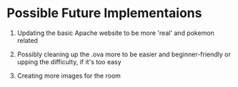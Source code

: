 # Possible Future Implementaions

1. Updating the basic Apache website to be more 'real' and pokemon related

2. Possibly cleaning up the .ova more to be easier and beginner-friendly or upping the difficulty, if it's too easy

3. Creating more images for the room